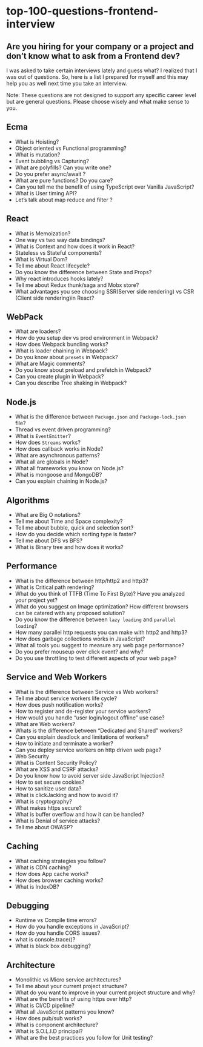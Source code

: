 # top-100-questions-frontend-interview

## Are you hiring for your company or a project and don’t know what to ask from a Frontend dev?

I was asked to take certain interviews lately and guess what? I realized that I was out of questions. So, here is a list I prepared for myself and this may help you as well next time you take an interview.

Note: These questions are not designed to support any specific career level but are general questions. Please choose wisely and what make sense to you.


## Ecma
- What is Hoisting?
- Object oriented vs Functional programming?
- What is mutation?
- Event bubbling vs Capturing?
- What are polyfills? Can you write one?
- Do you prefer async/await ?
- What are pure functions? Do you care?
- Can you tell me the benefit of using TypeScript over Vanilla JavaScript?
- What is User timing API?
- Let’s talk about map reduce and filter ?

## React
- What is Memoization?
- One way vs two way data bindings?
- What is Context and how does it work in React?
- Stateless vs Stateful components?
- What is Virtual Dom?
- Tell me about React lifecycle?
- Do you know the difference between State and Props?
- Why react introduces hooks lately?
- Tell me about Redux thunk/saga and Mobx store?
- What advantages you see choosing SSR(Server side rendering) vs CSR (Client side rendering)in React?

## WebPack
- What are loaders?
- How do you setup dev vs prod environment in Webpack?
- How does Webpack bundling works?
- What is loader chaining in Webpack?
- Do you know about `presets` in Webpack?
- What are Magic comments?
- Do you know about preload and prefetch in Webpack?
- Can you create plugin in Webpack?
- Can you describe Tree shaking in Webpack?


## Node.js
- What is the difference between `Package.json` and `Package-lock.json` file?
- Thread vs event driven programming?
- What is `EventEmitter`?
- How does `Streams` works?
- How does callback works in Node?
- What are asynchronous patterns?
- What all are globals in Node?
- What all frameworks you know on Node.js?
- What is mongoose and MongoDB?
- Can you explain chaining in Node.js?


## Algorithms
- What are Big O notations?
- Tell me about Time and Space complexity?
- Tell me about bubble, quick and selection sort?
- How do you decide which sorting type is faster?
- Tell me about DFS vs BFS?
- What is Binary tree and how does it works?


## Performance
- What is the difference between http/http2 and http3?
- What is Critical path rendering?
- What do you think of TTFB (Time To First Byte)? Have you analyzed your project yet?
- What do you suggest on Image optimization? How different browsers can be catered with any proposed solution?
- Do you know the difference between `lazy loading` and `parallel loading`?
- How many parallel http requests you can make with http2 and http3?
- How does garbage collections works in JavaScript?
- What all tools you suggest to measure any web page performance?
- Do you prefer mouseup over click event? and why?
- Do you use throttling to test different aspects of your web page?


## Service and Web Workers
- What is the difference between Service vs Web workers?
- Tell me about service workers life cycle?
- How does push notification works?
- How to register and de-register your service workers?
- How would you handle “user login/logout offline” use case?
- What are Web workers?
- Whats is the difference between “Dedicated and Shared” workers?
- Can you explain deadlock and limitations of workers?
- How to initiate and terminate a worker?
- Can you deploy service workers on http driven web page?
- Web Security
- What is Content Security Policy?
- What are XSS and CSRF attacks?
- Do you know how to avoid server side JavaScript Injection?
- How to set secure cookies?
- How to sanitize user data?
- What is clickJacking and how to avoid it?
- What is cryptography?
- What makes https secure?
- What is buffer overflow and how it can be handled?
- What is Denial of service attacks?
- Tell me about OWASP?

## Caching
- What caching strategies you follow?
- What is CDN caching?
- How does App cache works?
- How does browser caching works?
- What is IndexDB?

## Debugging
- Runtime vs Compile time errors?
- How do you handle exceptions in JavaScript?
- How do you handle CORS issues?
- what is console.trace()?
- What is black box debugging?


## Architecture
- Monolithic vs Micro service architectures?
- Tell me about your current project structure?
- What do you want to improve in your current project structure and why?
- What are the benefits of using https over http?
- What is CI/CD pipeline?
- What all JavaScript patterns you know?
- How does pub/sub works?
- What is component architecture?
- What is S.O.L.I.D principal?
- What are the best practices you follow for Unit testing?
